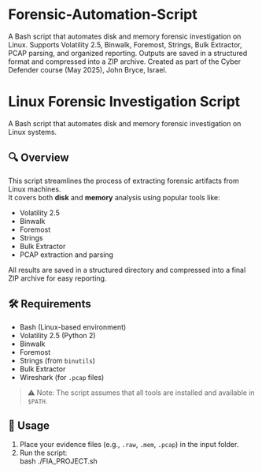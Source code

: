 # Forensic-Automation-Script
A Bash script that automates disk and memory forensic investigation on Linux. Supports Volatility 2.5, Binwalk, Foremost, Strings, Bulk Extractor, PCAP parsing, and organized reporting. Outputs are saved in a structured format and compressed into a ZIP archive. Created as part of the Cyber Defender course (May 2025), John Bryce, Israel.
# Linux Forensic Investigation Script

A Bash script that automates disk and memory forensic investigation on Linux systems.

## 🔍 Overview

This script streamlines the process of extracting forensic artifacts from Linux machines.  
It covers both **disk** and **memory** analysis using popular tools like:

- Volatility 2.5
- Binwalk
- Foremost
- Strings
- Bulk Extractor
- PCAP extraction and parsing

All results are saved in a structured directory and compressed into a final ZIP archive for easy reporting.

## 🛠️ Requirements

- Bash (Linux-based environment)
- Volatility 2.5 (Python 2)
- Binwalk
- Foremost
- Strings (from `binutils`)
- Bulk Extractor
- Wireshark (for `.pcap` files)

> ⚠️ Note: The script assumes that all tools are installed and available in `$PATH`.

## 🚀 Usage

1. Place your evidence files (e.g., `.raw`, `.mem`, `.pcap`) in the input folder.
2. Run the script:  
   bash ./FIA_PROJECT.sh
